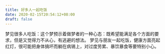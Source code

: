 ```yaml
---
title: 好多人一起吃饭
date: 2020-02-15T20:54:12+08:00
draft: false
---
```


梦见很多人吃饭：这个梦预示着做梦者的一种心态：既希望能满足各个方面的要求，但是又觉得力不从心，有逃避的想法。
梦见与朋友一起吃饭，健康方面亮起红灯，很可能把身体搞坏而躺在病锡上，对过度劳累、暴饮暴食等要特别小心。

